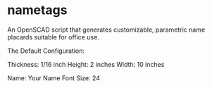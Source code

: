# nametags
An OpenSCAD script that generates customizable, parametric name placards suitable for office use.


The Default Configuration:

Thickness: 1/16 inch
Height: 2 inches
Width: 10 inches

Name: Your Name
Font Size: 24

